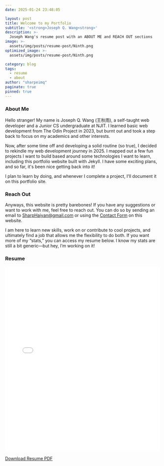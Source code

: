 ```yaml
---
date: 2025-01-24 23:48:05

layout: post
title: Welcome to my Portfolio
subtitle: '<strong>Joseph Q. Wang<strong>'
description: >-
  Joseph Wang's resume post with an ABOUT ME and REACH OUT sections
image: >-
  assets/img/posts/resume-post/Ninth.png
optimized_image: >-
  assets/img/posts/resume-post/Ninth.png

category: blog
tags:
  - resume
  - about
author: "sharpeimq"
paginate: true
pinned: true
---
```

### About Me
<div class="resume-post-container">
  <p>
    Hello stranger! My name is Joseph Q. Wang (王秋雨), a self-taught web developer and a Junior CS undergraduate at NJIT. I learned basic web development from The Odin Project in 2023, but burnt out and took a step back to focus on my academics and other interests.
  </p>
  <p>
    Now, after some time off and developing a solid routine (so true), I decided to rekindle my web development journey in 2025. I mapped out a few fun projects I want to build based around some technologies I want to learn, including this portfolio website built with Jekyll. I have some exciting plans, and so far, it's been nice getting back into it!
  </p>
  <p>
    I plan to learn by doing, and whenever I complete a project, I'll document it on this portfolio site.
  </p>
</div>

### Reach Out
<div class="resume-post-container">
  <p>
    Anyways, this website is pretty barebones! If you have any suggestions or want to work with me, feel free to reach out. You can do so by sending an email to <a href="mailto:SharpHaiyan@gmail.com">SharpHaiyan@gmail.com</a> or using the <a href="{{ site.url }}{{ site.baseurl }}/contact">Contact Form</a> on this website.
  </p>

  <p>
    I am here to learn new skills, work on or contribute to cool projects, and ultimately find a job that allows me the flexibility to do both. If you want more of my “stats,” you can access my resume below. I know my stats are still a bit generic—but hey, I’m working on it!
  </p>
</div>

### Resume
<div style="max-width: 800px; margin: 0 auto;">
  <iframe
    src="{{ site.baseurl }}/downloads/resume.pdf"
    style="width: 100%; height: 600px; border: none;"
  >
    <!-- Fallback message for browsers that don't support iframes: -->
    <p>Your browser does not support iframes.
    <a href="{{ site.baseurl }}/downloads/resume.pdf">Download PDF</a></p>
  </iframe>
  <p>
    <a 
      href="{{ site.baseurl }}/downloads/resume.pdf"
      class="download-link">
      Download Resume PDF
    </a>
  </p>
</div>

